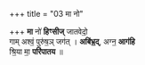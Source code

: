 +++
title = "03 मा नो"

+++
**मा** नो॑ **हिꣳसीज्** जातवेदो॒  
गाम् अश्वं॒ पुरु॑ष॒ञ् जग॑त् । 
**अबि॑भ्र॒द्**, अग्न॒ **आग॑हि**  
श्रि॒या मा॒ **परि॑पातय** ॥